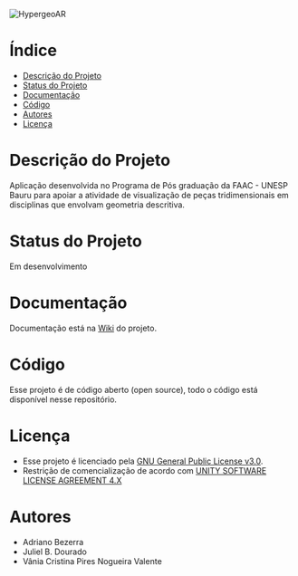 ![HypergeoAR](https://github.com/adrianobezerra1/hypergeoAR/assets/4467478/27f4293b-9349-4428-9ec3-c33987e52d30)

# Índice 

* [Descrição do Projeto](#descrição-do-projeto)
* [Status do Projeto](#status-do-Projeto)
* [Documentação](#documentação)
* [Código](#código)
* [Autores](#autores)
* [Licença](#licença)

# Descrição do Projeto
Aplicação desenvolvida no Programa de Pós graduação da FAAC - UNESP Bauru para apoiar a atividade de visualização de peças tridimensionais em disciplinas que envolvam geometria descritiva.

# Status do Projeto
Em desenvolvimento
# Documentação
Documentação está na [Wiki](https://github.com/adrianobezerra1/hypergeoAR/wiki) do projeto.
# Código
Esse projeto é de código aberto (open source), todo o código está disponível nesse repositório.

# Licença
* Esse projeto é licenciado pela [GNU General Public License v3.0](https://www.gnu.org/licenses/gpl-3.0.html).
* Restrição de comencialização de acordo com [UNITY SOFTWARE LICENSE AGREEMENT 4.X](https://unity.com/pt/legal/eula)

# Autores
* Adriano Bezerra
* Juliel B. Dourado
* Vânia Cristina Pires Nogueira Valente
